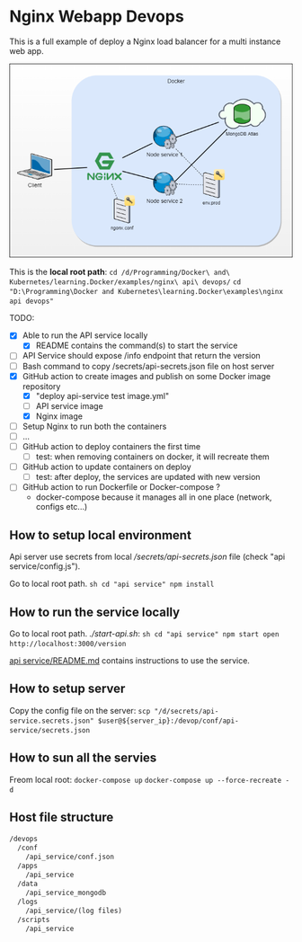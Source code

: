 # Nginx Webapp Devops

This is a full example of deploy a Nginx load balancer for a multi instance web app.  

![images](diagrams/Infrastructure%20with%20NGINX.drawio.png)


This is the **local root path**: 
``cd /d/Programming/Docker\ and\ Kubernetes/learning.Docker/examples/nginx\ api\ devops/``
``cd "D:\Programming\Docker and Kubernetes\learning.Docker\examples\nginx api devops"``

TODO:

- [x] Able to run the API service locally
  - [x] README contains the command(s) to start the service
- [ ] API Service should expose /info endpoint that return the version
- [ ] Bash command to copy /secrets/api-secrets.json file on host server
- [x] GitHub action to create images and publish on some Docker image repository
  - [x] "deploy api-service test image.yml"
  - [ ] API service image
  - [x] Nginx image 
- [ ] Setup Nginx to run both the containers
- [ ] ...
- [ ] GitHub action to deploy containers the first time
  - [ ] test: when removing containers on docker, it will recreate them
- [ ] GitHub action to update containers on deploy
  - [ ] test: after deploy, the services are updated with new version
- [ ] GitHub action to run Dockerfile or Docker-compose ?
  - docker-compose because it manages all in one place (network, configs etc...)

## How to setup local environment

Api server use secrets from local _/secrets/api-secrets.json_ file (check "api service/config.js").   

Go to local root path.
``sh
cd "api service"
npm install
``

## How to run the service locally

Go to local root path.
_./start-api.sh_:
``sh
cd "api service"
npm start
open http://localhost:3000/version
``

[api service/README.md](api%20service/README.md) contains instructions to use the service.

## How to setup server

Copy the config file on the server:
``scp "/d/secrets/api-service.secrets.json" $user@${server_ip}:/devop/conf/api-service/secrets.json``

## How to sun all the servies

Freom  local root:
``docker-compose up``
``docker-compose up --force-recreate -d``

 


## Host file structure

```
/devops
  /conf
    /api_service/conf.json
  /apps  
    /api_service
  /data
    /api_service_mongodb
  /logs
    /api_service/(log files)
  /scripts
    /api_service
```